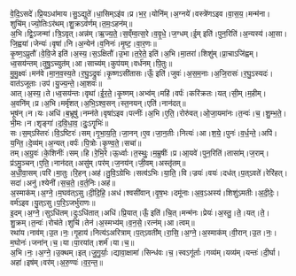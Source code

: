 

  
वे॒दि॒ऽसदे॑।प्रि॒यऽधा॑माय।सु॒ऽद्युते॑।धा॒सिम्ऽइ॑व।प्र।भ॒र॒।योनि॑म्।अ॒ग्नये॑।वस्त्रे॑णऽइव।वा॒स॒य॒।मन्म॑ना।शुचि॑म्।ज्यो॒तिःऽर॑थम्।शु॒क्रऽव॑र्णम्।त॒मः॒ऽहन॑म्॥  
अ॒भि।द्वि॒ऽजन्मा॑।त्रि॒ऽवृत्।अन्न॑म्।ऋ॒ज्य॒ते॒।स॒व्ँम्व॒त्स॒रे।व॒वृ॒धे॒।ज॒ग्धम्।ई॒म् इति॑।पुन॒रिति॑।अ॒न्यस्य॑।आ॒सा।जि॒ह्वया॑।जेन्यः॑।वृषा॑।नि।अ॒न्येन॑।व॒निनः॑।मृ॒ष्ट॒।वा॒र॒णः॥  
कृ॒ष्ण॒ऽप्रुतौ॑।वे॒वि॒जे इति॑।अ॒स्य॒।स॒ऽक्षितौ॑।उ॒भा।त॒रे॒ते॒ इति॑।अ॒भि।मा॒तरा॑।शिशु॑म्।प्रा॒चाऽजि॑ह्वम्।ध्व॒सय॑न्तम्।तृ॒षु॒ऽच्युत॑म्।आ।साच्य॑म्।कुप॑यम्।वर्ध॑नम्।पि॒तुः॥  
मु॒मु॒क्ष्वः॑।मन॑वे।मा॒न॒व॒स्य॒ते।र॒घु॒ऽद्रुवः॑।कृ॒ष्णऽसी॑तासः।ऊँ॒ इति॑।जुवः॑।अ॒स॒म॒नाः।अ॒जि॒रासः॑।र॒घु॒ऽस्यदः॑।वात॑ऽजूताः।उप॑।यु॒ज्य॒न्ते॒।आ॒शवः॑॥  
आत्।अ॒स्य॒।ते।ध्व॒सय॑न्तः।वृथा॑।ई॒र॒ते॒।कृ॒ष्णम्।अभ्व॑म्।महि॑।वर्पः॑।करि॑क्रतः।यत्।सी॒म्।म॒हीम्।अ॒वनि॑म्।प्र।अ॒भि।मर्मृ॑शत्।अ॒भि॒ऽश्व॒सन्।स्त॒नयन्।एति॑।नान॑दत्॥  
भूष॑न्।न।यः।अधि॑।ब॒भ्रूषु॑।नम्न॑ते।वृषा॑ऽइव।पत्नीः॑।अ॒भि।ए॒ति॒।रोरु॑वत्।ओ॒जा॒यमा॑नः।त॒न्वः॑।च॒।शु॒म्भ॒ते॒।भी॒मः।न।शृङ्गा॑।द॒वि॒धा॒व॒।दुः॒ऽगॄभिः॑॥  
सः।स॒म्ऽस्तिरः॑।वि॒ऽष्टिरः॑।सम्।गृ॒भा॒य॒ति॒।जा॒नन्।ए॒व।जा॒न॒तीः।नित्यः॑।आ।श॒ये॒।पुनः॑।व॒र्ध॒न्ते॒।अपि॑।य॒न्ति॒।दे॒व्य॑म्।अ॒न्यत्।वर्पः॑।पि॒त्रोः।कृ॒ण्व॒ते॒।सचा॑॥  
तम्।अ॒ग्रुवः॑।के॒शिनीः॑।सम्।हि।रे॒भि॒रे।ऊ॒र्ध्वाः।त॒स्थुः॒।म॒म्रुषीः॑।प्र।आ॒यवे॑।पुन॒रिति॑।तासा॑म्।ज॒राम्।प्र॑ऽमु॒ञ्चन्।ए॒ति॒।नान॑दत्।असु॑म्।पर॑म्।ज॒नय॑न्।जी॒वम्।अस्तृ॑तम्॥  
अ॒धी॒वा॒सम्।परि॑।मा॒तुः।रि॒हन्।अह॑।तु॒वि॒ऽग्रेभिः।सत्व॑ऽभिः।या॒ति॒।वि।ज्रयः॑।वयः॑।दध॑त्।प॒त्ऽवते॑।रेरि॑हत्।सदा॑।अनु॑।श्येनी॑।स॒च॒ते॒।व॒र्त॒निः।अह॑॥  
अ॒स्माक॑म्।अ॒ग्ने॒।म॒घव॑त्ऽसु।दी॒दि॒हि॒।अध॑।श्वसी॑वान्।वृ॒ष॒भः।दमू॑नाः।अ॒व॒ऽअस्य॑।शिशु॑ऽमतीः।अ॒दी॒देः॒।वर्म॑ऽइव।यु॒त्ऽसु।प॒रि॒ऽजर्भु॑राणः॥  
इ॒दम्।अ॒ग्ने॒।सुऽधि॑तम्।दुःऽधि॑तात्।अधि॑।प्रि॒यात्।ऊँ॒ इति॑।चि॒त्।मन्म॑नः।प्रेयः॑।अ॒स्तु॒।ते॒।यत्।ते॒।शु॒क्रम्।त॒न्वः॑।रोच॑ते।शुचि॑।तेन॑।अ॒स्मभ्य॑म्।व॒न॒से॒।रत्न॑म्।आ।त्वम्॥  
रथा॑य।नाव॑म्।उ॒त।नः॒।गृ॒हाय॑।नित्य॑ऽअरित्राम्।प॒त्ऽवती॑म्।रा॒सि॒।अ॒ग्ने॒।अ॒स्माक॑म्।वी॒रान्।उ॒त।नः॒।म॒घोनः॑।जना॑न्।च॒।या।पा॒रया॑त्।शर्म॑।या।च॒॥  
अ॒भि।नः॒।अ॒ग्ने॒।उ॒क्थम्।इत्।जु॒गु॒र्याः॒।द्यावा॒क्षामा॑।सिन्ध॑वः।च॒।स्वऽगू॑र्ताः।गव्य॑म्।यव्य॑म्।यन्तः॑।दी॒र्घा।अहा॑।इष॑म्।वर॑म्।अ॒रु॒ण्यः॑।व॒र॒न्त॒॥  
